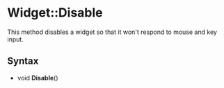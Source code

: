 # Widget::Disable

This method disables a widget so that it won't respond to mouse and key input.

## Syntax

- void **Disable**()
